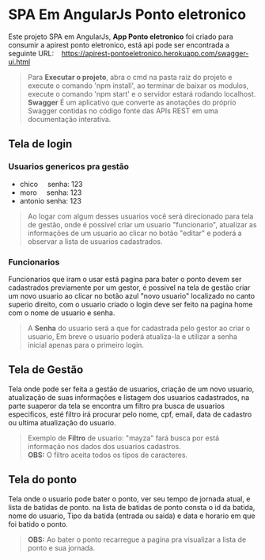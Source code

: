 # SPA Em AngularJs Ponto eletronico
 Este projeto SPA em AngularJs, **App Ponto eletronico** foi criado para consumir a apirest ponto eletronico, está api pode ser encontrada a seguinte URL:&nbsp;&nbsp;&nbsp;&nbsp;https://apirest-pontoeletronico.herokuapp.com/swagger-ui.html  
> Para **Executar o projeto**, abra o cmd na pasta raiz do projeto e execute o comando 'npm install', ao terminar de baixar os modulos, execute o comando 'npm start' e o servidor estará rodando localhost.  
> **Swagger** É um aplicativo que converte as anotações do próprio Swagger contidas no código fonte das APIs REST em uma documentação interativa.  
## Tela de login 
### Usuarios genericos pra gestão  
- chico&nbsp;&nbsp;&nbsp;&nbsp;&nbsp;senha: 123 
- moro&nbsp;&nbsp;&nbsp;&nbsp;&nbsp;senha: 123
- antonio&nbsp;senha: 123
> Ao logar com algum desses usuarios você será direcionado para tela de gestão, onde é possivel criar um usuario "funcionario", atualizar as informações de um usuario ao clicar no botão "editar" e poderá a observar a lista de usuarios cadastrados.  
### Funcionarios
Funcionarios que iram o usar está pagina para bater o ponto devem ser cadastrados previamente por um gestor, é possivel na tela de gestão criar um novo usuario ao clicar no botão azul "novo usuario" localizado no canto superio direito, com o usuario criado o login deve ser feito na pagina home com o nome de usuario e senha.
> A **Senha** do usuario será a que for cadastrada pelo gestor ao criar o usuario, Em breve o usuario poderá atualiza-la e utilizar a senha inicial apenas para o primeiro login.

## Tela de Gestão
Tela onde pode ser feita a gestão de usuarios, criação de um novo usuario, atualização de suas informações e listagem dos usuarios cadastrados, na parte suaperor da tela se encontra um filtro pra busca de usuarios especificos, esté filtro irá procurar pelo nome, cpf, email, data de cadastro ou ultima atualização do usuario.
> Exemplo de **Filtro** de usuario:  "mayza" fará busca por está informação nos dados dos usuarios cadastros.  
> **OBS:** O filtro aceita todos os tipos de caracteres.

## Tela do ponto
Tela onde o usuario pode bater o ponto, ver seu tempo de jornada atual, e lista de batidas de ponto.
na lista de batidas de ponto consta o id da batida, nome do usuario, Tipo da batida (entrada ou saida) e data e horario em que foi batido o ponto.
> **OBS:** Ao bater o ponto recarregue a pagina pra visualizar a lista de ponto e sua jornada.